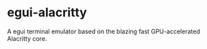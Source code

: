 # egui-alacritty
A egui terminal emulator based on the blazing fast GPU-accelerated Alacritty core.
